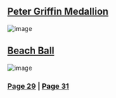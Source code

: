 ## [Peter Griffin Medallion](https://discord.com/channels/512287844258021376/1132040858343059638/1200569506586701935)
![image](https://github.com/SleepDeprivedGaming/voicesoftheprinter/assets/155120018/4bfbcfa3-ac2a-4790-a25a-2ebe6f3cf620)
## [Beach Ball](https://discord.com/channels/512287844258021376/1132040858343059638/1200920945544663142)
![image](https://github.com/SleepDeprivedGaming/voicesoftheprinter/assets/155120018/f08f413f-35ee-4390-8ef6-7d3507b2cf03)

### [Page 29](https://github.com/madrod228/voicesoftheprinter/blob/main/Page%2029.md)  | [Page 31](https://github.com/madrod228/voicesoftheprinter/blob/main/Page%2031.md)

